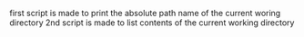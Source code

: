 first script is made to print the absolute path name of the current woring directory
2nd script is made to list contents of the current working directory
